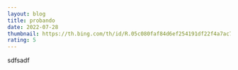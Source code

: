 ```yaml
---
layout: blog
title: probando
date: 2022-07-28
thumbnail: https://th.bing.com/th/id/R.05c080faf84d6ef254191df22f4a7ac7?rik=WYtQ1QQhpEH95w&riu=http%3a%2f%2fwallpapercave.com%2fwp%2fCpRGNUC.jpg&ehk=mgNLokPW%2bv%2b4VNR6nAoUUHBNEh91Rdtum%2bzTxuTe19s%3d&risl=&pid=ImgRaw&r=0
rating: 5
---
```

sdfsadf